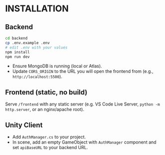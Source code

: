 # INSTALLATION

## Backend
```bash
cd backend
cp .env.example .env
# edit .env with your values
npm install
npm run dev
```
- Ensure MongoDB is running (local or Atlas).
- Update `CORS_ORIGIN` to the URL you will open the frontend from (e.g., `http://localhost:5500`).

## Frontend (static, no build)
Serve `/frontend` with any static server (e.g. VS Code Live Server, `python -m http.server`, or an nginx/apache root).

## Unity Client
- Add `AuthManager.cs` to your project.
- In scene, add an empty GameObject with `AuthManager` component and set `apiBaseURL` to your backend URL.
